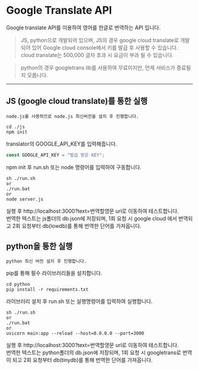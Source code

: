 # Google Translate API

Google translate API를 이용하여 영어를 한글로 번역하는 API 입니다.

>JS, python으로 개발되어 있으며, JS의 경우 google cloud translate로 개발되어 있어 Google cloud console에서 키를 발급 후 사용할 수 있습니다. cloud translate는 500,000 글자 초과 시 요금이 부과 될 수 있습니다.

> python의 경우 googletrans lib를 사용하여 무료이지만, 언제 서비스가 종료될지 모릅니다.
---
## JS (google cloud translate)를 통한 실행
`node.js를 사용하므로 node.js 최신버전을 설치 후 진행합니다.`
``` shell
cd ./js
npm init
```

translator의 GOOGLE_API_KEY를 입력해줍니다.
``` javascript
const GOOGLE_API_KEY = "발급 받은 KEY";
```

npm init 후 run.sh 또는 node 명령어를 입력하여 구동합니다.
``` shell
sh ./run.sh
or
./run.bat
or
node server.js
```

실행 후 http://localhost:3000?text=번역할영문 url로 이동하여 테스트합니다.<br>
번역한 텍스트는 js폴더의 db.json에 저장되며, 1회 요청 시 google cloud 에서 번역되고 2회 요청부터 db(lowdb)를 통해 번역한 단어를 가져옵니다.

## python을 통한 실행
`python 최신 버전 설치 후 진행합니다.`

pip를 통해 필수 라이브러리들을 설치합니다.
``` shell
cd python
pip install -r requirements.txt
```

라이브러리 설치 후 run.sh 또는 실행명령어를 입력하여 실행합니다.
```
sh ./run.sh
or
./run.bat
or
uvicorn main:app --reload --host=0.0.0.0 --port=3000
```
실행 후 http://localhost:3000?text=번역할영문 url로 이동하여 테스트합니다.<br>
번역한 텍스트는 python폴더의 db.json에 저장되며, 1회 요청 시 googletrans로 번역이 되고 2회 요청부터 db(tinydb)를 통해 번역한 단어를 가져옵니다.